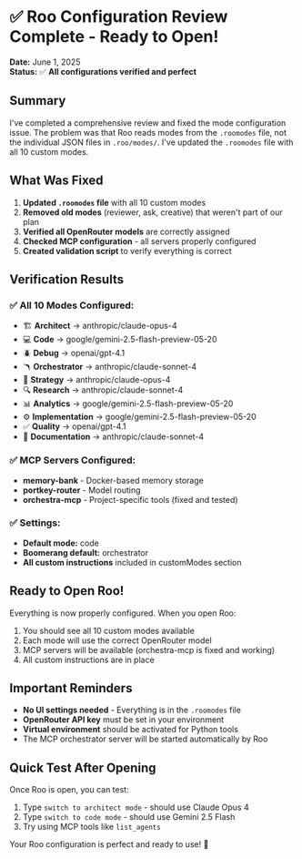 # ✅ Roo Configuration Review Complete - Ready to Open!

**Date:** June 1, 2025  
**Status:** ✅ **All configurations verified and perfect**

## Summary

I've completed a comprehensive review and fixed the mode configuration issue. The problem was that Roo reads modes from the `.roomodes` file, not the individual JSON files in `.roo/modes/`. I've updated the `.roomodes` file with all 10 custom modes.

## What Was Fixed

1. **Updated `.roomodes` file** with all 10 custom modes
2. **Removed old modes** (reviewer, ask, creative) that weren't part of our plan
3. **Verified all OpenRouter models** are correctly assigned
4. **Checked MCP configuration** - all servers properly configured
5. **Created validation script** to verify everything is correct

## Verification Results

### ✅ All 10 Modes Configured:
- 🏗 **Architect** → anthropic/claude-opus-4
- 💻 **Code** → google/gemini-2.5-flash-preview-05-20
- 🪲 **Debug** → openai/gpt-4.1
- 🪃 **Orchestrator** → anthropic/claude-sonnet-4
- 🧠 **Strategy** → anthropic/claude-opus-4
- 🔍 **Research** → anthropic/claude-sonnet-4
- 📊 **Analytics** → google/gemini-2.5-flash-preview-05-20
- ⚙️ **Implementation** → google/gemini-2.5-flash-preview-05-20
- ✅ **Quality** → openai/gpt-4.1
- 📝 **Documentation** → anthropic/claude-sonnet-4

### ✅ MCP Servers Configured:
- **memory-bank** - Docker-based memory storage
- **portkey-router** - Model routing
- **orchestra-mcp** - Project-specific tools (fixed and tested)

### ✅ Settings:
- **Default mode:** code
- **Boomerang default:** orchestrator
- **All custom instructions** included in customModes section

## Ready to Open Roo!

Everything is now properly configured. When you open Roo:

1. You should see all 10 custom modes available
2. Each mode will use the correct OpenRouter model
3. MCP servers will be available (orchestra-mcp is fixed and working)
4. All custom instructions are in place

## Important Reminders

- **No UI settings needed** - Everything is in the `.roomodes` file
- **OpenRouter API key** must be set in your environment
- **Virtual environment** should be activated for Python tools
- The MCP orchestrator server will be started automatically by Roo

## Quick Test After Opening

Once Roo is open, you can test:
1. Type `switch to architect mode` - should use Claude Opus 4
2. Type `switch to code mode` - should use Gemini 2.5 Flash
3. Try using MCP tools like `list_agents`

Your Roo configuration is perfect and ready to use! 🚀 